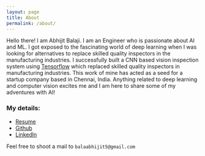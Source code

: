 ```yaml
---
layout: page
title: About
permalink: /about/
---
```

Hello there! I am Abhijit Balaji. I am an Engineer who is passionate about AI and ML. I got exposed to the fascinating world of deep learning when I was looking for alternatives to replace skilled quality inspectors in the manufacturing industries. I successfully built a CNN based vision inspection system using [Tensorflow](https://www.tensorflow.org/) which replaced skilled quality inspectors in manufacturing industries. This work of mine has acted as a seed for a startup company based in Chennai, India. Anything related to deep learning and computer vision excites me and I am here to share some of my adventures with AI!  

### My details:

* [Resume](https://drive.google.com/file/d/1xv8PWkZrppuedzXepohGMxmHMT3-04Qa/view?usp=sharing)
* [Github](https://github.com/Abhijit-2592)
* [LinkedIn](https://www.linkedin.com/in/abhijit-balaji/)

Feel free to shoot a mail to `balaabhijit5@gmail.com`
